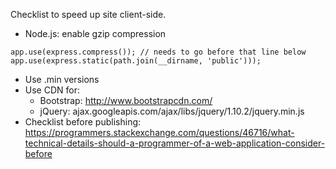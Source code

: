 Checklist to speed up site client-side.

- Node.js: enable gzip compression
```
app.use(express.compress()); // needs to go before that line below
app.use(express.static(path.join(__dirname, 'public')));
```

- Use .min versions
- Use CDN for:
  - Bootstrap: http://www.bootstrapcdn.com/
  - jQuery: ajax.googleapis.com/ajax/libs/jquery/1.10.2/jquery.min.js
- Checklist before publishing: https://programmers.stackexchange.com/questions/46716/what-technical-details-should-a-programmer-of-a-web-application-consider-before
